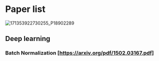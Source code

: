 # Paper list



![171353922730255_P18902289](https://hackmd.io/_uploads/r1K2OWebA.png)



## Deep learning

### Batch Normalization [https://arxiv.org/pdf/1502.03167.pdf]
